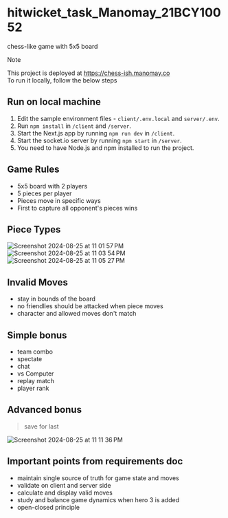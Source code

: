 # hitwicket_task_Manomay_21BCY10052
chess-like game with 5x5 board
> [!NOTE]
> This project is deployed at https://chess-ish.manomay.co  
> To run it locally, follow the below steps

## Run on local machine
1. Edit the sample environment files - `client/.env.local` and `server/.env`.
2. Run `npm install` in `/client` and `/server`.
3. Start the Next.js app by running `npm run dev` in `/client`.
4. Start the socket.io server by running `npm start` in `/server`.
5. You need to have Node.js and npm installed to run the project.

## Game Rules
- 5x5 board with 2 players
- 5 pieces per player
- Pieces move in specific ways 
- First to capture all opponent's pieces wins

## Piece Types
![Screenshot 2024-08-25 at 11 01 57 PM](https://github.com/user-attachments/assets/ec7812b6-5cdc-4a45-86c7-76866eb83a79)
![Screenshot 2024-08-25 at 11 03 54 PM](https://github.com/user-attachments/assets/e2f337a3-0597-4965-be8e-d6691caf77b2)
![Screenshot 2024-08-25 at 11 05 27 PM](https://github.com/user-attachments/assets/63ac77e8-9aee-4cd5-8bd9-0febf14273f0)

## Invalid Moves
- stay in bounds of the board
- no friendlies should be attacked when piece moves
- character and allowed moves don't match

## Simple bonus
- team combo
- spectate
- chat
- vs Computer
- replay match
- player rank

## Advanced bonus
> save for last

![Screenshot 2024-08-25 at 11 11 36 PM](https://github.com/user-attachments/assets/8622a8cd-4251-4fc0-8826-0a1142e3813d)


## Important points from requirements doc
- maintain single source of truth for game state and moves
- validate on client and server side
- calculate and display valid moves
- study and balance game dynamics when hero 3 is added
- open-closed principle
